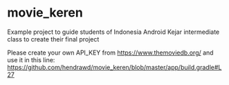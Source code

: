 # movie_keren
Example project to guide students of Indonesia Android Kejar intermediate class to create their final project


Please create your own API_KEY from https://www.themoviedb.org/ and use it in this line:
https://github.com/hendrawd/movie_keren/blob/master/app/build.gradle#L27
